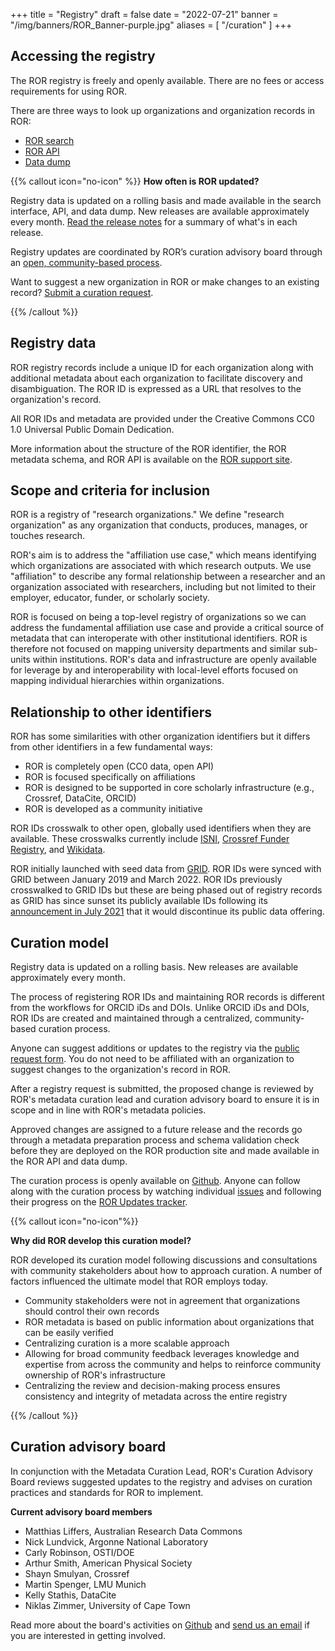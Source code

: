 +++
title = "Registry"
draft = false
date = "2022-07-21"
banner = "/img/banners/ROR_Banner-purple.jpg"
aliases = [
    "/curation"
]
+++

## Accessing the registry

The ROR registry is freely and openly available. There are no fees or access requirements for using ROR.

There are three ways to look up organizations and organization records in ROR:

- [ROR search](https://ror.org/search)
- [ROR API](https://api.ror.org/organizations)
- [Data dump](https://doi.org/10.5281/zenodo.6347574)

{{% callout icon="no-icon" %}}
**How often is ROR updated?**

Registry data is updated on a rolling basis and made available in the search interface, API, and data dump. New releases are available approximately every month. [Read the release notes](https://github.com/ror-community/ror-updates/releases) for a summary of what's in each release.

Registry updates are coordinated by ROR’s curation advisory board through an [open, community-based process](https://github.com/ror-community/ror-updates#ror-updates).

Want to suggest a new organization in ROR or make changes to an existing record? [Submit a curation request](https://curation-request.ror.org).

{{% /callout %}}

## Registry data
ROR registry records include a unique ID for each organization along with additional metadata about each organization to facilitate discovery and disambiguation. The ROR ID is expressed as a URL that resolves to the organization's record.

All ROR IDs and metadata are provided under the Creative Commons CC0 1.0 Universal Public Domain Dedication.

More information about the structure of the ROR identifier, the ROR metadata schema, and ROR API is available on the [ROR support site](https://ror.readme.io). 

## Scope and criteria for inclusion
ROR is a registry of "research organizations." We define "research organization" as any organization that conducts, produces, manages, or touches research.

ROR's aim is to address the "affiliation use case," which means identifying which organizations are associated with which research outputs. We use "affiliation" to describe any formal relationship between a researcher and an organization associated with researchers, including but not limited to their employer, educator, funder, or scholarly society.

ROR is focused on being a top-level registry of organizations so we can address the fundamental affiliation use case and provide a critical source of metadata that can interoperate with other institutional identifiers. ROR is therefore not focused on mapping university departments and similar sub-units within institutions. ROR's data and infrastructure are openly available for leverage by and interoperability with local-level efforts focused on mapping individual hierarchies within organizations.

## Relationship to other identifiers
ROR has some similarities with other organization identifiers but it differs from other identifiers in a few fundamental ways:

- ROR is completely open (CC0 data, open API)
- ROR is focused specifically on affiliations
- ROR is designed to be supported in core scholarly infrastructure (e.g., Crossref, DataCite, ORCID)
- ROR is developed as a community initiative

ROR IDs crosswalk to other open, globally used identifiers when they are available. These crosswalks currently include [ISNI](https://isni.org), [Crossref Funder Registry](https://www.crossref.org/services/funder-registry/), and [Wikidata](https://wikidata.org).

ROR initially launched with seed data from [GRID](https://grid.ac). ROR IDs were synced with GRID between January 2019 and March 2022. ROR IDs previously crosswalked to GRID IDs but these are being phased out of registry records as GRID has since sunset its publicly available IDs following its [announcement in July 2021](https://ror.org/blog/2021-07-12-ror-grid-the-way-forward/) that it would discontinue its public data offering.

## Curation model
Registry data is updated on a rolling basis. New releases are available approximately every month.

The process of registering ROR IDs and maintaining ROR records is different from the workflows for ORCID iDs and DOIs. Unlike ORCID iDs and DOIs, ROR IDs are created and maintained through a centralized, community-based curation process.

Anyone can suggest additions or updates to the registry via the [public request form](https://curation-request.ror.org). You do not need to be affiliated with an organization to suggest changes to the organization's record in ROR.

After a registry request is submitted, the proposed change is reviewed by ROR's metadata curation lead and curation advisory board to ensure it is in scope and in line with ROR's metadata policies.

Approved changes are assigned to a future release and the records go through a metadata preparation process and schema validation check before they are deployed on the ROR production site and made available in the ROR API and data dump.

The curation process is openly available on [Github](https://github.com/ror-community/ror-updates#ror-updates). Anyone can follow along with the curation process by watching individual [issues](https://github.com/ror-community/ror-updates/issues) and following their progress on the [ROR Updates tracker](https://github.com/ror-community/ror-updates/projects/1).

{{% callout icon="no-icon"%}}

**Why did ROR develop this curation model?**

ROR developed its curation model following discussions and consultations with community stakeholders about how to approach curation. A number of factors influenced the ultimate model that ROR employs today.

- Community stakeholders were not in agreement that organizations should control their own records
- ROR metadata is based on public information about organizations that can be easily verified
- Centralizing curation is a more scalable approach
- Allowing for broad community feedback leverages knowledge and expertise from across the community and helps to reinforce community ownership of ROR's infrastructure
- Centralizing the review and decision-making process ensures consistency and integrity of metadata across the entire registry

{{% /callout %}}

## Curation advisory board
In conjunction with the Metadata Curation Lead, ROR's Curation Advisory Board reviews suggested updates to the registry and advises on curation practices and standards for ROR to implement.

**Current advisory board members**

- Matthias Liffers, Australian Research Data Commons
- Nick Lundvick, Argonne National Laboratory
- Carly Robinson, OSTI/DOE
- Arthur Smith, American Physical Society
- Shayn Smulyan, Crossref
- Martin Spenger, LMU Munich
- Kelly Stathis, DataCite
- Niklas Zimmer, University of Cape Town

Read more about the board's activities on [Github](https://github.com/ror-community/ror-updates/wiki/ROR-Curation-Advisory-Board-Overview) and [send us an email](mailto:registry@ror.org) if you are interested in getting involved.
